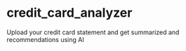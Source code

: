 # credit_card_analyzer
Upload your credit card statement and get summarized and recommendations using AI

